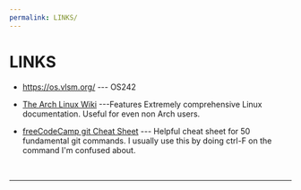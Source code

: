 ```yaml
---
permalink: LINKS/
---
```


# LINKS

* <https://os.vlsm.org/> --- OS242
* [The Arch Linux Wiki](https://wiki.archlinux.org/title/Main_page) ---Features Extremely comprehensive Linux documentation. Useful for even non Arch users.

* [freeCodeCamp git Cheat Sheet](https://www.freecodecamp.org/news/git-cheat-sheet/) --- Helpful cheat sheet for 50 fundamental git commands. I usually use this by doing ctrl-F on the command I'm confused about.
<br>
<hr>
